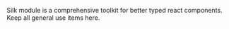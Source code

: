 Silk module is a comprehensive toolkit for better typed react components. Keep all general use items here.